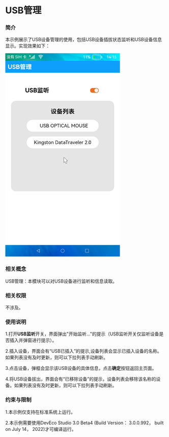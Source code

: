 # USB管理

### 简介

本示例展示了USB设备管理的使用，包括USB设备插拔状态监听和USB设备信息显示。实现效果如下：

![](screenshots/device/DeviceList.png)

### 相关概念

USB管理：本模块可以对USB设备进行监听和信息读取。

### 相关权限

不涉及。

### 使用说明

1.打开**USB监听**开关，界面弹出"开始监听..."的提示（USB监听开关仅监听设备是否插入并弹窗进行提示）。

2.插入设备，界面会有“USB已插入”的提示,设备列表会显示已插入设备的名称。如果列表没有及时更新，则可以下拉列表手动刷新。

3.点击设备，弹框会显示该USB设备的具体信息，点击**确定**按钮返回主页面。

4.将USB设备拔出，界面会有“已移除设备”的提示，设备列表会移除该名称的设备。如果列表没有及时更新，则可以下拉列表手动刷新。

### 约束与限制

1.本示例仅支持在标准系统上运行。

2.本示例需要使用DevEco Studio 3.0 Beta4 (Build Version： 3.0.0.992， built on July 14， 2022)才可编译运行。